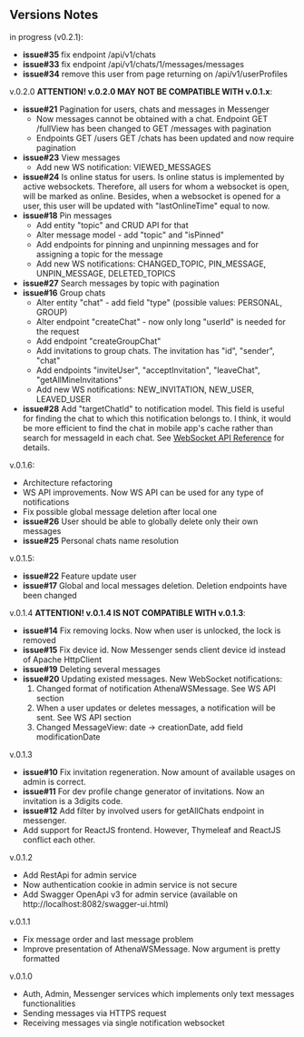 ## Versions Notes

in progress (v0.2.1):
- **issue#35** fix endpoint /api/v1/chats
- **issue#33** fix endpoint /api/v1/chats/1/messages/messages
- **issue#34** remove this user from page returning on /api/v1/userProfiles

v.0.2.0 **ATTENTION! v.0.2.0 MAY NOT BE COMPATIBLE WITH v.0.1.x**:
- **issue#21** Pagination for users, chats and messages in Messenger
  - Now messages cannot be obtained with a chat. Endpoint GET /fullView has been changed to GET /messages with pagination
  - Endpoints GET /users GET /chats has been updated and now require pagination
- **issue#23** View messages
  - Add new WS notification: VIEWED_MESSAGES
- **issue#24** Is online status for users. Is online status is implemented by active websockets. Therefore, all users
  for whom a websocket is open, will be marked as online. Besides, when a websocket is opened for a user, this user will
  be updated with "lastOnlineTime" equal to now.
- **issue#18** Pin messages
  - Add entity "topic" and CRUD API for that
  - Alter message model - add "topic" and "isPinned"
  - Add endpoints for pinning and unpinning messages and for assigning a topic for the message
  - Add new WS notifications: CHANGED_TOPIC, PIN_MESSAGE, UNPIN_MESSAGE, DELETED_TOPICS
- **issue#27** Search messages by topic with pagination 
- **issue#16** Group chats
  - Alter entity "chat" - add field "type" (possible values: PERSONAL, GROUP)
  - Alter endpoint "createChat" - now only long "userId" is needed for the request
  - Add endpoint "createGroupChat"
  - Add invitations to group chats. The invitation has "id", "sender", "chat"
  - Add endpoints "inviteUser", "acceptInvitation", "leaveChat", "getAllMineInvitations"
  - Add new WS notifications: NEW_INVITATION, NEW_USER, LEAVED_USER
- **issue#28** Add "targetChatId" to notification model. This field is useful for finding the chat to which this 
notification belongs to. I think, it would be more efficient to find the chat in mobile app's cache rather than 
search for messageId in each chat. See [WebSocket API Reference](WebSocket%20API.md) for details.

v.0.1.6:
- Architecture refactoring
- WS API improvements. Now WS API can be used for any type of notifications
- Fix possible global message deletion after local one
- **issue#26** User should be able to globally delete only their own messages
- **issue#25** Personal chats name resolution

v.0.1.5:
- **issue#22** Feature update user
- **issue#17** Global and local messages deletion. Deletion endpoints have been changed

v.0.1.4 **ATTENTION! v.0.1.4 IS NOT COMPATIBLE WITH v.0.1.3**:
- **issue#14** Fix removing locks. Now when user is unlocked, the lock is removed
- **issue#15** Fix device id. Now Messenger sends client device id instead of Apache HttpClient
- **issue#19** Deleting several messages
- **issue#20** Updating existed messages. New WebSocket notifications:
    1. Changed format of notification AthenaWSMessage. See WS API section
    2. When a user updates or deletes messages, a notification will be sent. See WS API section
    3. Changed MessageView: date -> creationDate, add field modificationDate

v.0.1.3
- **issue#10** Fix invitation regeneration. Now amount of available usages on admin is correct.
- **issue#11** For dev profile change generator of invitations. Now an invitation is a 3digits code.
- **issue#12** Add filter by involved users for getAllChats endpoint in messenger.
- Add support for ReactJS frontend. However, Thymeleaf and ReactJS conflict each other.

v.0.1.2
- Add RestApi for admin service
- Now authentication cookie in admin service is not secure
- Add Swagger OpenApi v3 for admin service (available on http://localhost:8082/swagger-ui.html)

v.0.1.1
- Fix message order and last message problem
- Improve presentation of AthenaWSMessage. Now argument is pretty formatted

v.0.1.0
- Auth, Admin, Messenger services which implements only text messages functionalities
- Sending messages via HTTPS request
- Receiving messages via single notification websocket